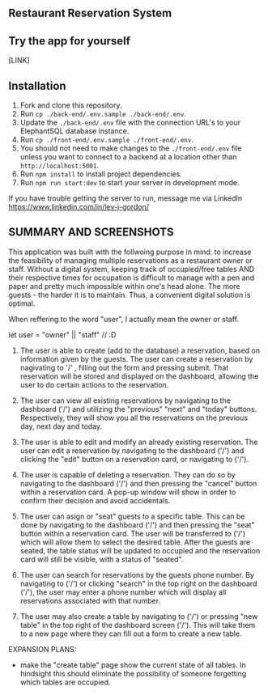 ## Restaurant Reservation System


## Try the app for yourself
[LINK]

## Installation

1. Fork and clone this repository.
1. Run `cp ./back-end/.env.sample ./back-end/.env`.
1. Update the `./back-end/.env` file with the connection URL's to your ElephantSQL database instance.
1. Run `cp ./front-end/.env.sample ./front-end/.env`.
1. You should not need to make changes to the `./front-end/.env` file unless you want to connect to a backend at a location other than `http://localhost:5001`.
1. Run `npm install` to install project dependencies.
1. Run `npm run start:dev` to start your server in development mode.

If you have trouble getting the server to run, message me via LinkedIn https://www.linkedin.com/in/lev-j-gordon/


## SUMMARY AND SCREENSHOTS

This application was built with the follwoing purpose in mind: to increase the feasibility of managing multiple reservations as a restaurant owner or staff.
Without a digital system, keeping track of occupied/free tables AND their respective times for occupation is difficult to manage with a pen and paper and pretty much impossible within one's head alone. The more guests - the harder it is to maintain. Thus, a convenient digital solution is optimal. 

When reffering to the word "user", I actually mean the owner or staff.

let user = "owner" || "staff"        // :D


1. The user is able to create (add to the database) a reservation, based on information given by the guests. The user can create a reservation by nagivating to '/' , filling out the form and pressing submit. That reservation will be stored and displayed on the dashboard, allowing the user to do certain actions to the reservation.

2. The user can view all existing reservations by navigating to the dashboard ('/') and utilizing the "previous" "next" and "today" buttons. Respectively, they will show you all the reservations on the previous day, next day and today. 

3. The user is able to edit and modify an already existing reservation. The user can edit a reservation by navigating to the dashboard ('/') and clicking the "edit" button on a reservation card, or navigating to ('/'). 

4. The user is capable of deleting a reservation. They can do so by navigating to the dashboard ('/') and then pressing the "cancel" button within a reservation card. A pop-up window will show in order to confirm their decision and avoid accidentals.

5. The user can asign or "seat" guests to a specific table. This can be done by navigating to the dashboard ('/') and then pressing the "seat" button within a reservation card. The user will be transferred to ('/') which will allow them to select the desired table. After the guests are seated, the table status will be updated to occupied and the reservation card will still be visible, with a status of "seated". 

6. The user can search for reservations by the guests phone number. By navigating to ('/') or clicking "search" in the top right on the dashboard ('/'), the user may enter a phone number which will display all reservations associated with that number. 

7. The user may also create a table by navigating to ('/') or pressing "new table" in the top right of the dashboard screen ('/'). This will take them to a new page where they can fill out a form to create a new table.







EXPANSION PLANS:
- make the "create table" page show the current state of all tables. In hindsight this should eliminate the possibility of someone forgetting which tables are occupied.

